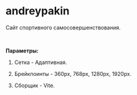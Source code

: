 # andreypakin

Сайт спортивного самосовершенствования.

<br>

<b>Параметры:</b>

1) Сетка - Адаптивная.

2) Брейкпоинты - 360px, 768px, 1280px, 1920px.

3) Сборщик - Vite.


<!-- https://gs.statcounter.com/screen-resolution-stats/desktop/worldwide  - статистика популярных экранов -->
